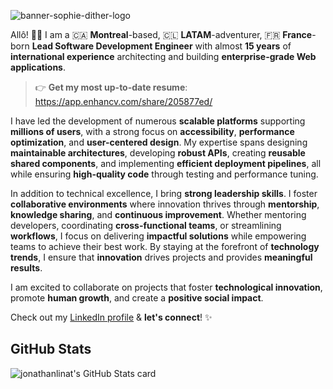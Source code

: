 ![banner-sophie-dither-logo](https://github.com/user-attachments/assets/3d0e2c20-6004-4492-9040-d5b3b3d33bec)

Allô! 👋🏻 I am a 🇨🇦 **Montreal**-based, 🇨🇱 **LATAM**-adventurer, 🇫🇷 **France**-born **Lead Software Development Engineer** with almost **15 years** of **international experience** architecting and building **enterprise-grade Web applications**.

> 👉 **Get my most up-to-date resume**: https://app.enhancv.com/share/205877ed/

I have led the development of numerous **scalable platforms** supporting **millions of users**, with a strong focus on **accessibility**, **performance optimization**, and **user-centered design**. My expertise spans designing **maintainable architectures**, developing **robust APIs**, creating **reusable shared components**, and implementing **efficient deployment pipelines**, all while ensuring **high-quality code** through testing and performance tuning.

In addition to technical excellence, I bring **strong leadership skills**. I foster **collaborative environments** where innovation thrives through **mentorship**, **knowledge sharing**, and **continuous improvement**. Whether mentoring developers, coordinating **cross-functional teams**, or streamlining **workflows**, I focus on delivering **impactful solutions** while empowering teams to achieve their best work. By staying at the forefront of **technology trends**, I ensure that **innovation** drives projects and provides **meaningful results**.

I am excited to collaborate on projects that foster **technological innovation**, promote **human growth**, and create a **positive social impact**.

Check out my [LinkedIn profile](https://linkedin.com/in/jonathanlinat) & **let's connect**! ✨

## GitHub Stats

![jonathanlinat's GitHub Stats card](https://github-readme-stats.vercel.app/api?username=jonathanlinat&include_all_commits=true&hide_title=true&show_icons=true&icon_color=ffcc33&&text_color=ffffff&bg_color=222222&ring_color=ff8877)
